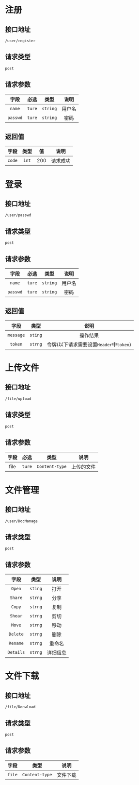 # 注册

## 接口地址

```
/user/register
```

## 请求类型

`post`

## 请求参数
|   字段   |  必选  |   类型   |  说明  |
| :------: | :----: | :------: | :----: |
|  `name`  | `ture` | `string` | 用户名 |
| `passwd` | `ture` | `string` |  密码  |

## 返回值

|  字段  | 类型  |  值  |   说明   |
| :----: | :---: | :--: | :------: |
| `code` | `int` | 200  | 请求成功 |



# 登录

## 接口地址

```
/user/passwd
```

## 请求类型

`post`

## 请求参数

|   字段   |  必选  |   类型   |  说明  |
| :------: | :----: | :------: | :----: |
|  `name`  | `ture` | `string` | 用户名 |
| `passwd` | `ture` | `string` |  密码  |

## 返回值

|   字段    |  类型   |                  说明                   |
| :-------: | :-----: | :-------------------------------------: |
| `message` | `sting` |                操作结果                 |
|  `token`  | `strng` | 令牌(以下请求需要设置`Header`中`token`) |

# 上传文件

## 接口地址

```
/file/upload
```

## 请求类型

`post`

## 请求参数

| 字段 |  必选  |        类型         |    说明    |
| :---: | :----: |:-----------------:| :----: |
| file | `ture` |  `Content-type`   | 上传的文件 |

# 文件管理

## 接口地址

`/user/DocManage`

## 请求类型

`post`

## 请求参数

|    字段     |  类型   |  说明  |
|:---------:| :-----: |:----:|
|  `Open`   | `sting` |  打开  |
|  `Share`  | `strng` |  分享  |
|  `Copy`   | `strng` |  复制  |
|  `Shear`  | `strng` |  剪切  |
|  `Move`   | `strng` |  移动  |
| `Delete`  | `strng` |  删除  |
| `Rename`  | `strng` | 重命名  |
| `Details` | `strng` | 详细信息 |


# 文件下载

## 接口地址

`/file/Donwload`

## 请求类型
`post`

## 请求参数
|   字段   |       类型       |  说明  |
|:------:|:--------------:|:----:|
| `file` | `Content-type` |  文件下载  |